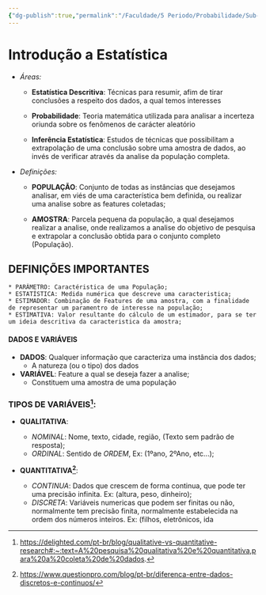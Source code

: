 ```yaml
---
{"dg-publish":true,"permalink":"/Faculdade/5 Periodo/Probabilidade/Sub-Notes/Introdução a Estatística/","tags":["PB"],"created":"2024-06-26T00:24:10.600-03:00"}
---
```



# Introdução a Estatística

- *Áreas:* 
	* **Estatística Descritiva**: Técnicas para resumir, afim de tirar conclusões a respeito dos dados, a qual temos interesses
	
	* **Probabilidade**: Teoria matemática utilizada para analisar a incerteza oriunda sobre os fenômenos de carácter aleatório

	* **Inferência Estatística**: Estudos de técnicas que possibilitam a extrapolação de uma conclusão sobre uma amostra de dados, ao invés de verificar através da analise da população completa.

- *Definições:*
	- **POPULAÇÃO**: Conjunto de todas as instâncias que desejamos analisar, em viés de uma característica bem definida, ou realizar uma analise sobre as features coletadas;
	
	- **AMOSTRA**: Parcela pequena da população, a qual desejamos realizar a analise, onde realizamos a analise do objetivo de pesquisa e extrapolar a conclusão obtida para o conjunto completo (População).



## DEFINIÇÕES IMPORTANTES
	* PARÂMETRO: Caractéristica de uma População;
	* ESTATÍSTICA: Medida numérica que descreve uma caracteristica;
	* ESTIMADOR: Combinação de Features de uma amostra, com a finalidade de representar um paramentro de interesse na população;
	* ESTIMATIVA: Valor resultante do cálculo de um estimador, para se ter um ideia descritiva da caracteristica da amostra;



#### DADOS E VARIÁVEIS
* **DADOS**: Qualquer informação que caracteriza uma instância dos dados;
	* A natureza (ou o tipo) dos dados
* **VARIÁVEL**: Feature a qual se deseja fazer a analise; 
	* Constituem uma amostra de uma população



### TIPOS DE VARIÁVEIS[^1]:
 * **QUALITATIVA**:
	- *NOMINAL*: Nome, texto, cidade, região, (Texto sem padrão de resposta);
	- *ORDINAL*: Sentido de *ORDEM*, Ex: (1ºano, 2ºAno, etc...);

*  **QUANTITATIVA[^2]**:
	 - *CONTINUA*: Dados que crescem de forma continua, que pode ter uma precisão infinita. Ex: (altura, peso, dinheiro);
	 - *DISCRETA*: Variáveis numericas que podem ser finitas ou não, normalmente tem precisão finita, normalmente estabelecida na ordem dos números inteiros. Ex: (filhos, eletrônicos, ida

[^1]: https://delighted.com/pt-br/blog/qualitative-vs-quantitative-research#:~:text=A%20pesquisa%20qualitativa%20e%20quantitativa,para%20a%20coleta%20de%20dados.

[^2]: https://www.questionpro.com/blog/pt-br/diferenca-entre-dados-discretos-e-continuos/
